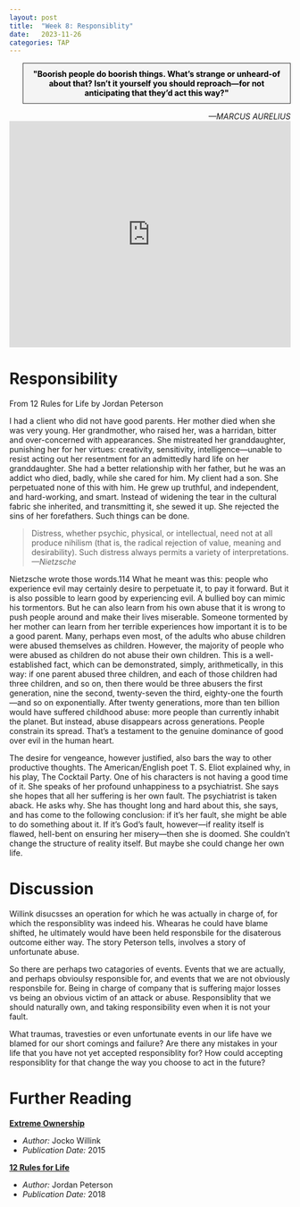 ```yaml
---
layout: post
title:  "Week 8: Responsiblity"
date:   2023-11-26
categories: TAP
---
```


<blockquote style="background-color: #f4f4f4; border: 1px solid #333; padding: 10px; text-align: center;">
    <strong style="color: black;">"Boorish people do boorish things. What’s strange or unheard-of about that? Isn’t it yourself you should reproach—for not anticipating that they’d act this way?"</strong>
</blockquote>
<cite style="text-align: right; display: block;">—MARCUS AURELIUS</cite>

<iframe width="100%" height="405" src="https://www.youtube.com/embed/ljqra3BcqWM?si=ggqMqtJRZVY1JSxE" title="YouTube video player" frameborder="0" allow="accelerometer; autoplay; clipboard-write; encrypted-media; gyroscope; picture-in-picture; web-share" allowfullscreen></iframe>

# Responsibility

From 12 Rules for Life by Jordan Peterson

I had a client who did not have good parents. Her mother died when she was very young. Her grandmother, who raised her, was a harridan, bitter and over-concerned with appearances. She mistreated her granddaughter, punishing her for her virtues: creativity, sensitivity, intelligence—unable to resist acting out her resentment for an admittedly hard life on her granddaughter. She had a better relationship with her father, but he was an addict who died, badly, while she cared for him. My client had a son. She perpetuated none of this with him. He grew up truthful, and independent, and hard-working, and smart. Instead of widening the tear in the cultural fabric she inherited, and transmitting it, she sewed it up. She rejected the sins of her forefathers. Such things can be done. 
 
<blockquote>
   Distress, whether psychic, physical, or intellectual, need not at all produce nihilism (that is, the radical rejection of value, meaning and desirability). Such distress always permits a variety of interpretations.  </br>
    <cite>—Nietzsche</cite>
</blockquote>

Nietzsche wrote those words.114 What he meant was this: people who experience evil may certainly desire to perpetuate it, to pay it forward. But it is also possible to learn good by experiencing evil. A bullied boy can mimic his tormentors. But he can also learn from his own abuse that it is wrong to push people around and make their lives miserable. Someone tormented by her mother can learn from her terrible experiences how important it is to be a good parent. Many, perhaps even most, of the adults who abuse children were abused themselves as children. However, the majority of people who were abused as children do not abuse their own children. This is a well-established fact, which can be demonstrated, simply, arithmetically, in this way: if one parent abused three children, and each of those children had three children, and so on, then there would be three abusers the first generation, nine the second, twenty-seven the third, eighty-one the fourth—and so on exponentially. After twenty generations, more than ten billion would have suffered childhood abuse: more people than currently inhabit the planet. But instead, abuse disappears across generations. People constrain its spread. 
That’s a testament to the genuine dominance of good over evil in the human heart. 

The desire for vengeance, however justified, also bars the way to other productive thoughts. The American/English poet T. S. Eliot explained why, in his play, The Cocktail Party. One of his characters is not having a good time of it. She speaks of her profound unhappiness to a psychiatrist. She says she hopes that all her suffering is her own fault. The psychiatrist is taken aback. He asks why. She has thought long and hard about this, she says, and has come to the following conclusion: if it’s her fault, she might be able to do something about it. If it’s God’s fault, however—if reality itself is flawed, hell-bent on ensuring her misery—then she is doomed. She couldn’t change the structure of reality itself. But maybe she could change her own life.

# Discussion
Willink disucsses an operation for which he was actually in charge of, for which the responsiblity was indeed his. Whearas he could have blame shifted, he ultimately would have been held responsbile for the disaterous outcome either way. The story Peterson tells, involves a story of unfortunate abuse. 

So there are perhaps two catagories of events. Events that we are actually, and perhaps obvioulsy responsible for, and events that we are not obviously responsbile for. Being in charge of company that is suffering major losses vs being an obvious victim of an attack or abuse. Responsiblity that we should naturally own, and taking responsibility even when it is not your fault. 

What traumas, travesties or even unfortunate events in our life have we blamed for our short comings and failure? Are there any mistakes in your life that you have not yet accepted responsiblity for? How could accepting responsiblity for that change the way you choose to act in the future?

# Further Reading
**[Extreme Ownership](https://amzn.to/47xgOEE)**
  - *Author:* Jocko Willink 
  - *Publication Date:* 2015

**[12 Rules for Life](https://amzn.to/47sUOuL)**
  - *Author:* Jordan Peterson
  - *Publication Date:* 2018
